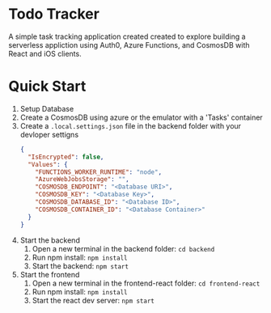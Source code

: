 # Todo Tracker
A simple task tracking application created created to explore building a serverless appliction using Auth0, Azure Functions, and CosmosDB with React and iOS clients.

# Quick Start
1. Setup Database
  1. Create a CosmosDB using azure or the emulator with a 'Tasks' container
2. Create a `.local.settings.json` file in the backend folder with your devloper settigns
    ```json
    {
      "IsEncrypted": false,
      "Values": {
        "FUNCTIONS_WORKER_RUNTIME": "node",
        "AzureWebJobsStorage": "",
        "COSMOSDB_ENDPOINT": "<Database URI>",
        "COSMOSDB_KEY": "<Database Key>",
        "COSMOSDB_DATABASE_ID": "<Database ID>",
        "COSMOSDB_CONTAINER_ID": "<Database Container>"
      }
    }
    ```
2. Start the backend
    1. Open a new terminal in the backend folder: `cd backend`
    2. Run npm install: `npm install`
    3. Start the backend: `npm start`
3. Start the frontend
    1. Open a new terminal in the frontend-react folder: `cd frontend-react`
    2. Run npm install: `npm install`
    3. Start the react dev server: `npm start`
